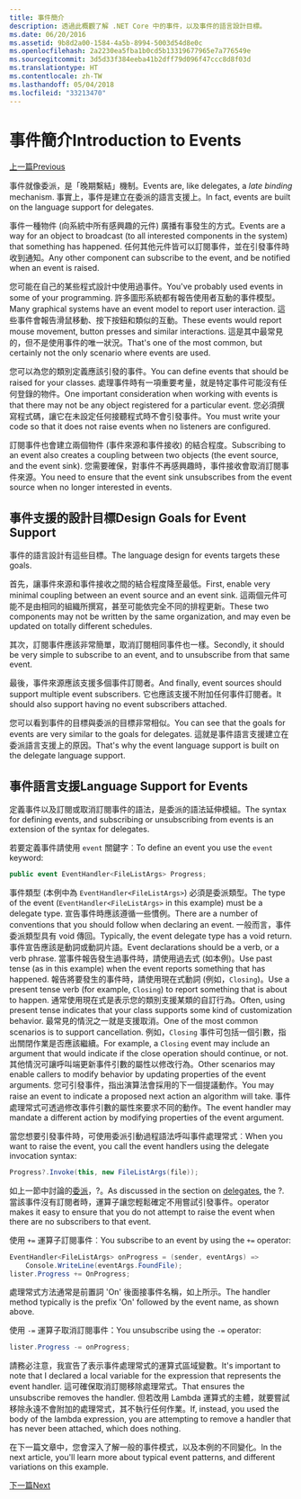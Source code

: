 ```yaml
---
title: 事件簡介
description: 透過此概觀了解 .NET Core 中的事件，以及事件的語言設計目標。
ms.date: 06/20/2016
ms.assetid: 9b8d2a00-1584-4a5b-8994-5003d54d8e0c
ms.openlocfilehash: 2a2230ea5fba1b0cd5b13319677965e7a776549e
ms.sourcegitcommit: 3d5d33f384eeba41b2dff79d096f47ccc8d8f03d
ms.translationtype: HT
ms.contentlocale: zh-TW
ms.lasthandoff: 05/04/2018
ms.locfileid: "33213470"
---
```

# <a name="introduction-to-events"></a><span data-ttu-id="29573-103">事件簡介</span><span class="sxs-lookup"><span data-stu-id="29573-103">Introduction to Events</span></span>

[<span data-ttu-id="29573-104">上一篇</span><span class="sxs-lookup"><span data-stu-id="29573-104">Previous</span></span>](delegates-patterns.md)

<span data-ttu-id="29573-105">事件就像委派，是「晚期繫結」機制。</span><span class="sxs-lookup"><span data-stu-id="29573-105">Events are, like delegates, a *late binding* mechanism.</span></span> <span data-ttu-id="29573-106">事實上，事件是建立在委派的語言支援上。</span><span class="sxs-lookup"><span data-stu-id="29573-106">In fact, events are built on the language support for delegates.</span></span>

<span data-ttu-id="29573-107">事件一種物件 (向系統中所有感興趣的元件) 廣播有事發生的方式。</span><span class="sxs-lookup"><span data-stu-id="29573-107">Events are a way for an object to broadcast (to all interested components in the system) that something has happened.</span></span> <span data-ttu-id="29573-108">任何其他元件皆可以訂閱事件，並在引發事件時收到通知。</span><span class="sxs-lookup"><span data-stu-id="29573-108">Any other component can subscribe to the event, and be notified when an event is raised.</span></span>

<span data-ttu-id="29573-109">您可能在自己的某些程式設計中使用過事件。</span><span class="sxs-lookup"><span data-stu-id="29573-109">You've probably used events in some of your programming.</span></span> <span data-ttu-id="29573-110">許多圖形系統都有報告使用者互動的事件模型。</span><span class="sxs-lookup"><span data-stu-id="29573-110">Many graphical systems have an event model to report user interaction.</span></span> <span data-ttu-id="29573-111">這些事件會報告滑鼠移動、按下按鈕和類似的互動。</span><span class="sxs-lookup"><span data-stu-id="29573-111">These events would report mouse movement, button presses and similar interactions.</span></span> <span data-ttu-id="29573-112">這是其中最常見的，但不是使用事件的唯一狀況。</span><span class="sxs-lookup"><span data-stu-id="29573-112">That's one of the most common, but certainly not the only scenario where events are used.</span></span>

<span data-ttu-id="29573-113">您可以為您的類別定義應該引發的事件。</span><span class="sxs-lookup"><span data-stu-id="29573-113">You can define events that should be raised for your classes.</span></span> <span data-ttu-id="29573-114">處理事件時有一項重要考量，就是特定事件可能沒有任何登錄的物件。</span><span class="sxs-lookup"><span data-stu-id="29573-114">One important consideration when working with events is that there may not be any object registered for a particular event.</span></span> <span data-ttu-id="29573-115">您必須撰寫程式碼，讓它在未設定任何接聽程式時不會引發事件。</span><span class="sxs-lookup"><span data-stu-id="29573-115">You must write your code so that it does not raise events when no listeners are configured.</span></span>

<span data-ttu-id="29573-116">訂閱事件也會建立兩個物件 (事件來源和事件接收) 的結合程度。</span><span class="sxs-lookup"><span data-stu-id="29573-116">Subscribing to an event also creates a coupling between two objects (the event source, and the event sink).</span></span> <span data-ttu-id="29573-117">您需要確保，對事件不再感興趣時，事件接收會取消訂閱事件來源。</span><span class="sxs-lookup"><span data-stu-id="29573-117">You need to ensure that the event sink unsubscribes from the event source when no longer interested in events.</span></span>

## <a name="design-goals-for-event-support"></a><span data-ttu-id="29573-118">事件支援的設計目標</span><span class="sxs-lookup"><span data-stu-id="29573-118">Design Goals for Event Support</span></span>

<span data-ttu-id="29573-119">事件的語言設計有這些目標。</span><span class="sxs-lookup"><span data-stu-id="29573-119">The language design for events targets these goals.</span></span>

<span data-ttu-id="29573-120">首先，讓事件來源和事件接收之間的結合程度降至最低。</span><span class="sxs-lookup"><span data-stu-id="29573-120">First, enable very minimal coupling between an event source and an event sink.</span></span> <span data-ttu-id="29573-121">這兩個元件可能不是由相同的組織所撰寫，甚至可能依完全不同的排程更新。</span><span class="sxs-lookup"><span data-stu-id="29573-121">These two components may not be written by the same organization, and may even be updated on totally different schedules.</span></span>

<span data-ttu-id="29573-122">其次，訂閱事件應該非常簡單，取消訂閱相同事件也一樣。</span><span class="sxs-lookup"><span data-stu-id="29573-122">Secondly, it should be very simple to subscribe to an event, and to unsubscribe from that same event.</span></span>

<span data-ttu-id="29573-123">最後，事件來源應該支援多個事件訂閱者。</span><span class="sxs-lookup"><span data-stu-id="29573-123">And finally, event sources should support multiple event subscribers.</span></span> <span data-ttu-id="29573-124">它也應該支援不附加任何事件訂閱者。</span><span class="sxs-lookup"><span data-stu-id="29573-124">It should also support having no event subscribers attached.</span></span>

<span data-ttu-id="29573-125">您可以看到事件的目標與委派的目標非常相似。</span><span class="sxs-lookup"><span data-stu-id="29573-125">You can see that the goals for events are very similar to the goals for delegates.</span></span>
<span data-ttu-id="29573-126">這就是事件語言支援建立在委派語言支援上的原因。</span><span class="sxs-lookup"><span data-stu-id="29573-126">That's why the event language support is built on the delegate language support.</span></span>

## <a name="language-support-for-events"></a><span data-ttu-id="29573-127">事件語言支援</span><span class="sxs-lookup"><span data-stu-id="29573-127">Language Support for Events</span></span>

<span data-ttu-id="29573-128">定義事件以及訂閱或取消訂閱事件的語法，是委派的語法延伸模組。</span><span class="sxs-lookup"><span data-stu-id="29573-128">The syntax for defining events, and subscribing or unsubscribing from events is an extension of the syntax for delegates.</span></span>

<span data-ttu-id="29573-129">若要定義事件請使用 `event` 關鍵字︰</span><span class="sxs-lookup"><span data-stu-id="29573-129">To define an event you use the `event` keyword:</span></span>

```csharp
public event EventHandler<FileListArgs> Progress;
```

<span data-ttu-id="29573-130">事件類型 (本例中為 `EventHandler<FileListArgs>`) 必須是委派類型。</span><span class="sxs-lookup"><span data-stu-id="29573-130">The type of the event (`EventHandler<FileListArgs>` in this example) must be a delegate type.</span></span> <span data-ttu-id="29573-131">宣告事件時應該遵循一些慣例。</span><span class="sxs-lookup"><span data-stu-id="29573-131">There are a number of conventions that you should follow when declaring an event.</span></span> <span data-ttu-id="29573-132">一般而言，事件委派類型具有 void 傳回。</span><span class="sxs-lookup"><span data-stu-id="29573-132">Typically, the event delegate type has a void return.</span></span>
<span data-ttu-id="29573-133">事件宣告應該是動詞或動詞片語。</span><span class="sxs-lookup"><span data-stu-id="29573-133">Event declarations should be a verb, or a verb phrase.</span></span>
<span data-ttu-id="29573-134">當事件報告發生過事件時，請使用過去式 (如本例)。</span><span class="sxs-lookup"><span data-stu-id="29573-134">Use past tense (as in this example) when the event reports something that has happened.</span></span> <span data-ttu-id="29573-135">報告將要發生的事件時，請使用現在式動詞 (例如，`Closing`)。</span><span class="sxs-lookup"><span data-stu-id="29573-135">Use a present tense verb (for example, `Closing`) to report something that is about to happen.</span></span> <span data-ttu-id="29573-136">通常使用現在式是表示您的類別支援某類的自訂行為。</span><span class="sxs-lookup"><span data-stu-id="29573-136">Often, using present tense indicates that your class supports some kind of customization behavior.</span></span> <span data-ttu-id="29573-137">最常見的情況之一就是支援取消。</span><span class="sxs-lookup"><span data-stu-id="29573-137">One of the most common scenarios is to support cancellation.</span></span> <span data-ttu-id="29573-138">例如，`Closing` 事件可包括一個引數，指出關閉作業是否應該繼續。</span><span class="sxs-lookup"><span data-stu-id="29573-138">For example, a `Closing` event may include an argument that would indicate if the close operation should continue, or not.</span></span>  <span data-ttu-id="29573-139">其他情況可讓呼叫端更新事件引數的屬性以修改行為。</span><span class="sxs-lookup"><span data-stu-id="29573-139">Other scenarios may enable callers to modify behavior by updating properties of the event arguments.</span></span> <span data-ttu-id="29573-140">您可引發事件，指出演算法會採用的下一個提議動作。</span><span class="sxs-lookup"><span data-stu-id="29573-140">You may raise an event to indicate a proposed next action an algorithm will take.</span></span> <span data-ttu-id="29573-141">事件處理常式可透過修改事件引數的屬性來要求不同的動作。</span><span class="sxs-lookup"><span data-stu-id="29573-141">The event handler may mandate a different action by modifying  properties of the event argument.</span></span>

<span data-ttu-id="29573-142">當您想要引發事件時，可使用委派引動過程語法呼叫事件處理常式︰</span><span class="sxs-lookup"><span data-stu-id="29573-142">When you want to raise the event, you call the event handlers using the delegate invocation syntax:</span></span>

```csharp
Progress?.Invoke(this, new FileListArgs(file));
```

<span data-ttu-id="29573-143">如上一節中討論的[委派](delegates-patterns.md)，?。</span><span class="sxs-lookup"><span data-stu-id="29573-143">As discussed in the section on [delegates](delegates-patterns.md), the ?.</span></span>
<span data-ttu-id="29573-144">當該事件沒有訂閱者時，運算子讓您輕鬆確定不用嘗試引發事件。</span><span class="sxs-lookup"><span data-stu-id="29573-144">operator makes it easy to ensure that you do not attempt to raise the event when there are no subscribers to that event.</span></span>
 
<span data-ttu-id="29573-145">使用 `+=` 運算子訂閱事件︰</span><span class="sxs-lookup"><span data-stu-id="29573-145">You subscribe to an event by using the `+=` operator:</span></span>

```csharp
EventHandler<FileListArgs> onProgress = (sender, eventArgs) => 
    Console.WriteLine(eventArgs.FoundFile);
lister.Progress += OnProgress;
```

<span data-ttu-id="29573-146">處理常式方法通常是前置詞 'On' 後面接事件名稱，如上所示。</span><span class="sxs-lookup"><span data-stu-id="29573-146">The handler method typically is the prefix 'On' followed by the event name, as shown above.</span></span>

<span data-ttu-id="29573-147">使用 `-=` 運算子取消訂閱事件：</span><span class="sxs-lookup"><span data-stu-id="29573-147">You unsubscribe using the `-=` operator:</span></span>

```csharp
lister.Progress -= onProgress;
```

<span data-ttu-id="29573-148">請務必注意，我宣告了表示事件處理常式的運算式區域變數。</span><span class="sxs-lookup"><span data-stu-id="29573-148">It's important to note that I declared a local variable for the expression that represents the event handler.</span></span> <span data-ttu-id="29573-149">這可確保取消訂閱移除處理常式。</span><span class="sxs-lookup"><span data-stu-id="29573-149">That ensures the unsubscribe removes the handler.</span></span>
<span data-ttu-id="29573-150">但若改用 Lambda 運算式的主體，就要嘗試移除永遠不會附加的處理常式，其不執行任何作業。</span><span class="sxs-lookup"><span data-stu-id="29573-150">If, instead, you used the body of the lambda expression, you are attempting to remove a handler that has never been attached, which does nothing.</span></span>

<span data-ttu-id="29573-151">在下一篇文章中，您會深入了解一般的事件模式，以及本例的不同變化。</span><span class="sxs-lookup"><span data-stu-id="29573-151">In the next article, you'll learn more about typical event patterns, and different variations on this example.</span></span>

[<span data-ttu-id="29573-152">下一篇</span><span class="sxs-lookup"><span data-stu-id="29573-152">Next</span></span>](event-pattern.md)
